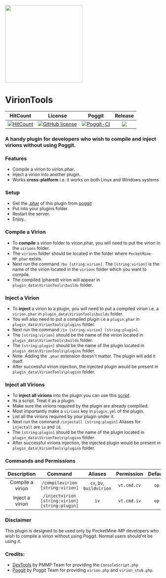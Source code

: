 <img src="https://github.com/JackMD/VirionTools/blob/master/meta/VirionTools.png" height="250" width="250"/>

# VirionTools

| HitCount | License | Poggit | Release |
|:--:|:--:|:--:|:--:|
|[![HitCount](http://hits.dwyl.io/JackMD/VirionTools.svg)](http://hits.dwyl.io/JackMD/VirionTools)|[![GitHub license](https://img.shields.io/github/license/JackMD/VirionTools.svg)](https://github.com/JackMD/VirionTools/blob/master/LICENSE)|[![Poggit-CI](https://poggit.pmmp.io/ci.shield/JackMD/VirionTools/VirionTools)](https://poggit.pmmp.io/ci/JackMD/VirionTools/VirionTools)|[![](https://poggit.pmmp.io/shield.state/VirionTools)](https://poggit.pmmp.io/p/VirionTools)|

### A handy plugin for developers who wish to compile and inject virions without using Poggit. 

### Features

- Compile a virion to virion.phar.
- Inject a virion into another plugin.
- Works **cross-platform** i.e. it works on both Linux and Windows systems

### Setup

- Get the [.phar](https://poggit.pmmp.io/ci/JackMD/VirionTools/VirionTools) of this plugin from [poggit](https://poggit.pmmp.io/ci/JackMD/VirionTools/VirionTools)
- Put into your plugins folder.
- Restart the server.
- Enjoy..

### Compile a Virion

- To **compile** a virion folder to virion.phar, you will need to put the virion in the `virions` folder.
- The `virions` folder should be located in the folder where `PocketMine-MP.phar` exists.
- Next run the command `/bv [string:virion]`. The `[string:virion]` is the name of the virion located in the `virions` folder which you want to compile.
- The compiled (phared) virion will appear in `plugin_data\VirionTools\builds` folder.

### Inject a Virion

- To **inject** a virion to a plugin, you will need to put a compiled virion i.e. a `virion.phar` in `plugin_data\VirionTools\builds` folder.
- You will also need to put a compiled plugin i.e a `plugin.phar` in `plugin_data\VirionTools\plugins` folder.
- Next run the command `/iv [string:virion] [string:plugin]`. 
- The `[string:virion]` should be the name of the virion located in `plugin_data\VirionTools\builds` folder. 
- The `[string:plugin]` should be the name of the plugin located in `plugin_data\VirionTools\plugins` folder.
- Note: Adding the `.phar` extension doesn't matter. The plugin will add it itself.
- After successful virion injection, the injected plugin would be present in `plugin_data\VirionTools\plugins` folder.

### Inject all Virions

- To **inject all virions** into the plugin you can use this [script](https://gist.github.com/JackMD/391708fe908cf6b878c87538f458246e).
- Its a script. Treat it as a plugin.
- Make sure the virions required by the plugin are already compliled.
- Most importantly make a `virions` key in `plugin.yml` of the plugin.
- List all the virions required by your plugin under it.
- Next run the command `/injectall [string:plugin]` Aliases for `injectall` are `ia` and `id`.
- The `[string:plugin]` should be the name of the plugin located in `plugin_data\VirionTools\plugins` folder.
- After successful virions injection, the injected plugin would be present in `plugin_data\VirionTools\plugins` folder.

### Commands and Permissions

|Description|Command|Aliases|Permission|Default|
|:--:|:--:|:--:|:--:|:--:|
|Compile a virion|`/compilevirion [string:virion]`|`cv`, `bv`, `buildvirion`|`vt.cmd.cv`|`op`|
|Inject a virion|`/injectvirion [string:virion] [string:plugin]`|`iv`|`vt.cmd.iv`|`op`|

### Disclaimer

This plugin is designed to be used only by PocketMine-MP developers who wish to compile a virion without using Poggit. Normal users should'nt be using it.

### Credits:

- [DevTools](https://poggit.pmmp.io/p/DevTools/1.13.0) by PMMP Team for providing the `ConsoleScript.php`
- [Poggit](https://poggit.pmmp.io) by Poggit Team for providing `virion.php` and `virion_stub.php`.
